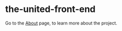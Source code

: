 # the-united-front-end

Go to the [About][1] page, to learn more about the project.

[1]: https://ekeoid.github.io/the-united-front-end/about.html
